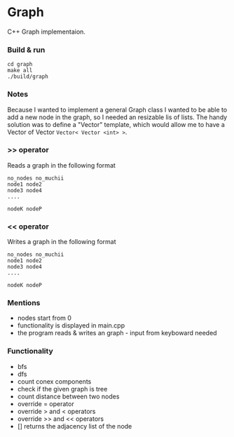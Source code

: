 # Graph 

C++ Graph implementaion. 

### Build & run 

```
cd graph
make all 
./build/graph
```

### Notes

Because I wanted to implement a general Graph class I wanted to be able to add a new node in the graph, so I needed an resizable lis of lists. The handy solution was to define a "Vector" template, which would allow me to have a Vector of Vector `Vector< Vector <int> >`.

### >> operator

Reads a graph in the following format 
```
no_nodes no_muchii
node1 node2
node3 node4  
....

nodeK nodeP
```


### << operator

Writes a graph in the following format 
```
no_nodes no_muchii
node1 node2
node3 node4  
....

nodeK nodeP
```

### Mentions 
* nodes start from 0 
* functionality is displayed in main.cpp
* the program reads & writes an graph - input from keyboward needed


### Functionality

* bfs 
* dfs
* count conex components
* check if the given graph is tree
* count distance between two nodes
* override = operator
* override > and < operators
* override >> and << operators
* [] returns the adjacency list of the node